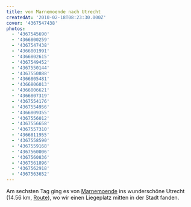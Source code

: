 ```yaml
---
title: von Marnemoende nach Utrecht
createdAt: '2010-02-18T08:23:30.000Z'
cover: '4367547438'
photos:
  - '4367545690'
  - '4366800259'
  - '4367547438'
  - '4366801991'
  - '4366802615'
  - '4367549452'
  - '4367550144'
  - '4367550888'
  - '4366805481'
  - '4366806013'
  - '4366806621'
  - '4366807319'
  - '4367554176'
  - '4367554956'
  - '4366809355'
  - '4367556012'
  - '4367556658'
  - '4367557310'
  - '4366811955'
  - '4367558590'
  - '4367559168'
  - '4367560006'
  - '4367560836'
  - '4367561896'
  - '4367562918'
  - '4367563652'
---
```


Am sechsten Tag ging es von [Marnemoende](http://www.flickr.com/photos/tacker/sets/72157623313748251/) ins wunderschöne Utrecht (14.56 km, [Route](http://maps.google.de/maps/ms?ie=UTF8&hl=de&msa=0&ll=52.052068,5.08049&spn=0.091945,0.264187&t=h&z=13&msid=106266209411415261346.00047fdbed850e4488387&iwloc=00047fdbfbd9c5fe02b88)), wo wir einen Liegeplatz mitten in der Stadt fanden.